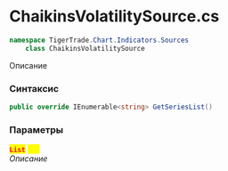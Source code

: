 
# ChaikinsVolatilitySource.cs
```csharp
namespace TigerTrade.Chart.Indicators.Sources  
    class ChaikinsVolatilitySource
```

Описание

### Синтаксис
```csharp
public override IEnumerable<string> GetSeriesList()
```

### Параметры  
<mark style="color:red;">**`List`**</mark> <mark style="color:yellow;">`new`</mark>  
 *Описание*  
  

                    
                    